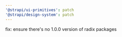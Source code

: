 ```yaml
---
'@strapi/ui-primitives': patch
'@strapi/design-system': patch
---
```


fix: ensure there's no 1.0.0 version of radix packages
